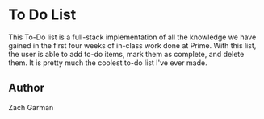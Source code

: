 # To Do List
This To-Do list is a full-stack implementation of all the knowledge we have
gained in the first four weeks of in-class work done at Prime.  With this list,
the user is able to add to-do items, mark them as complete, and delete them.
It is pretty much the coolest to-do list I've ever made.

## Author
Zach Garman
